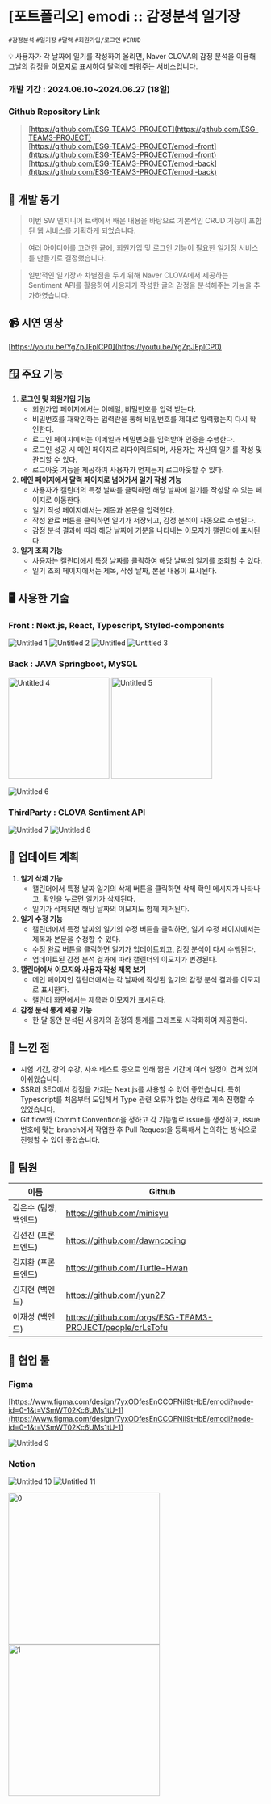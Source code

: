 # [포트폴리오] emodi :: 감정분석 일기장

`#감정분석` `#일기장` `#달력` `#회원가입/로그인` `#CRUD`

<aside>
💡 사용자가 각 날짜에 일기를 작성하여 올리면, Naver CLOVA의 감정 분석을 이용해 그날의 감정을 이모지로 표시하여 달력에 띄워주는 서비스입니다.

</aside>

### 개발 기간 : 2024.06.10~2024.06.27 (18일)

### Github Repository Link

> [https://github.com/ESG-TEAM3-PROJECT](https://github.com/ESG-TEAM3-PROJECT)  
[https://github.com/ESG-TEAM3-PROJECT/emodi-front](https://github.com/ESG-TEAM3-PROJECT/emodi-front)  
[https://github.com/ESG-TEAM3-PROJECT/emodi-back](https://github.com/ESG-TEAM3-PROJECT/emodi-back)  
> 

## 💭 개발 동기

> 이번 SW 엔지니어 트랙에서 배운 내용을 바탕으로 기본적인 CRUD 기능이 포함된 웹 서비스를 기획하게 되었습니다.
> 

> 여러 아이디어를 고려한 끝에, 회원가입 및 로그인 기능이 필요한 일기장 서비스를 만들기로 결정했습니다.
> 

> 일반적인 일기장과 차별점을 두기 위해 Naver CLOVA에서 제공하는 Sentiment API를 활용하여 사용자가 작성한 글의 감정을 분석해주는 기능을 추가하였습니다.
> 

## 📹 시연 영상

[https://youtu.be/YgZpJEplCP0](https://youtu.be/YgZpJEplCP0)

## 🪟 주요 기능

1. **로그인 및 회원가입 기능**
    - 회원가입 페이지에서는 이메일, 비밀번호를 입력 받는다.
    - 비밀번호를 재확인하는 입력란을 통해 비밀번호를 제대로 입력했는지 다시 확인한다.
    - 로그인 페이지에서는 이메일과 비밀번호를 입력받아 인증을 수행한다.
    - 로그인 성공 시 메인 페이지로 리다이렉트되며, 사용자는 자신의 일기를 작성 및 관리할 수 있다.
    - 로그아웃 기능을 제공하여 사용자가 언제든지 로그아웃할 수 있다.
2. **메인 페이지에서 달력 페이지로 넘어가서 일기 작성 기능**
    - 사용자가 캘린더의 특정 날짜를 클릭하면 해당 날짜에 일기를 작성할 수 있는 페이지로 이동한다.
    - 일기 작성 페이지에서는 제목과 본문을 입력한다.
    - 작성 완료 버튼을 클릭하면 일기가 저장되고, 감정 분석이 자동으로 수행된다.
    - 감정 분석 결과에 따라 해당 날짜에 기분을 나타내는 이모지가 캘린더에 표시된다.
3. **일기 조회 기능**
    - 사용자는 캘린더에서 특정 날짜를 클릭하여 해당 날짜의 일기를 조회할 수 있다.
    - 일기 조회 페이지에서는 제목, 작성 날짜, 본문 내용이 표시된다.

## 🖥️ 사용한 기술

### Front : Next.js, React, Typescript, Styled-components
![Untitled 1](https://github.com/ESG-TEAM3-PROJECT/emodi-front/assets/67897841/d841e1e2-a45b-43c0-b645-ff1390e9258b)
![Untitled 2](https://github.com/ESG-TEAM3-PROJECT/emodi-front/assets/67897841/87fc740b-ea65-4267-b1e0-c3b74d7a396c)
![Untitled](https://github.com/ESG-TEAM3-PROJECT/emodi-front/assets/67897841/7611dc6a-afc1-433a-8e2a-d33cfde35c07)
![Untitled 3](https://github.com/ESG-TEAM3-PROJECT/emodi-front/assets/67897841/d26f18f7-f5f7-4d88-bbe8-bef6f15d66b8)



### Back : JAVA Springboot, MySQL
<img width="200" alt="Untitled 4" src="https://github.com/ESG-TEAM3-PROJECT/emodi-front/assets/67897841/8daa8af6-31e5-4a66-ac33-0411a8eb4e27">  
<img width="200" alt="Untitled 5" src="https://github.com/ESG-TEAM3-PROJECT/emodi-front/assets/67897841/50bd2857-5e6d-470d-a22e-03f7f08c4e25">  

![Untitled 6](https://github.com/ESG-TEAM3-PROJECT/emodi-front/assets/67897841/c69a0100-761d-4ec2-a66d-b5a5dcf82eec)

### ThirdParty : CLOVA Sentiment API
![Untitled 7](https://github.com/ESG-TEAM3-PROJECT/emodi-front/assets/67897841/e096e412-46a6-4d96-b16a-c68272d329c2)
![Untitled 8](https://github.com/ESG-TEAM3-PROJECT/emodi-front/assets/67897841/3f63d4bb-0c4c-4956-be76-c6bf8fb8718b)


## 🔄 업데이트 계획

1. **일기 삭제 기능**
    - 캘린더에서 특정 날짜 일기의 삭제 버튼을 클릭하면 삭제 확인 메시지가 나타나고, 확인을 누르면 일기가 삭제된다.
    - 일기가 삭제되면 해당 날짜의 이모지도 함께 제거된다.
2. **일기 수정 기능**
    - 캘린더에서 특정 날짜의 일기의 수정 버튼을 클릭하면, 일기 수정 페이지에서는 제목과 본문을 수정할 수 있다.
    - 수정 완료 버튼을 클릭하면 일기가 업데이트되고, 감정 분석이 다시 수행된다.
    - 업데이트된 감정 분석 결과에 따라 캘린더의 이모지가 변경된다.
3. **캘린더에서 이모지와 사용자 작성 제목 보기**
    - 메인 페이지인 캘린더에서는 각 날짜에 작성된 일기의 감정 분석 결과를 이모지로 표시한다.
    - 캘린더 화면에서는 제목과 이모지가 표시된다.
4. **감정 분석 통계 제공 기능**
    - 한 달 동안 분석된 사용자의 감정의 통계를 그래프로 시각화하여 제공한다.

## 💯 느낀 점

- 시험 기간, 강의 수강, 사후 테스트 등으로 인해 짧은 기간에 여러 일정이 겹쳐 있어 아쉬웠습니다.
- SSR과 SEO에서 강점을 가지는 Next.js를 사용할 수 있어 좋았습니다. 특히 Typescript를 처음부터 도입해서 Type 관련 오류가 없는 상태로 계속 진행할 수 있었습니다.
- Git flow와 Commit Convention을 정하고 각 기능별로 issue를 생성하고, issue 번호에 맞는 branch에서 작업한 후 Pull Request을 등록해서 논의하는 방식으로 진행할 수 있어 좋았습니다.

## 👥 팀원

| 이름 | Github |
| --- | --- |
| 김은수 (팀장, 백엔드) | https://github.com/minisyu |
| 김선진 (프론트엔드) | https://github.com/dawncoding |
| 김지환 (프론트엔드) | https://github.com/Turtle-Hwan |
| 김지현 (백엔드) | https://github.com/jyun27 |
| 이재성 (백엔드) | https://github.com/orgs/ESG-TEAM3-PROJECT/people/crLsTofu |

## 🎨 협업 툴

### Figma

[https://www.figma.com/design/7yxODfesEnCCOFNiI9tHbE/emodi?node-id=0-1&t=VSmWT02Kc6UMs1tU-1](https://www.figma.com/design/7yxODfesEnCCOFNiI9tHbE/emodi?node-id=0-1&t=VSmWT02Kc6UMs1tU-1)

![Untitled 9](https://github.com/ESG-TEAM3-PROJECT/emodi-front/assets/67897841/59c099d4-941b-48af-9f46-d521be88dd1f)

### Notion

![Untitled 10](https://github.com/ESG-TEAM3-PROJECT/emodi-front/assets/67897841/49016f2b-ced8-4661-a65a-5c0bfa3bfc92)
![Untitled 11](https://github.com/ESG-TEAM3-PROJECT/emodi-front/assets/67897841/f4b04b23-bb0d-4709-aad7-7f41703435e6)

<img width="300" alt="0" src="https://github.com/ESG-TEAM3-PROJECT/emodi-front/assets/67897841/9f00be00-bdf9-4611-a7b4-a7f49698647b">

<img width="300" alt="1" src="https://github.com/ESG-TEAM3-PROJECT/emodi-front/assets/67897841/c9d40d7c-9013-4988-a758-2c2371416473">
